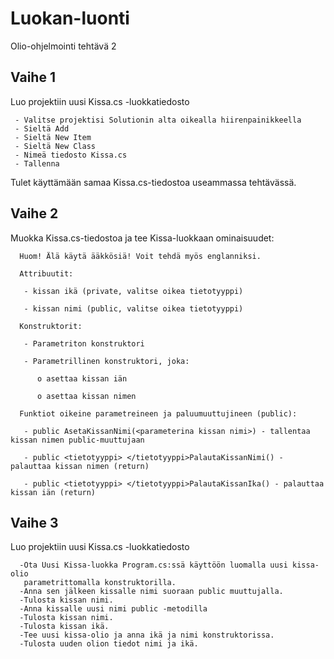 # Luokan-luonti
Olio-ohjelmointi tehtävä 2

<h2>Vaihe 1 </h2>
 Luo projektiin uusi Kissa.cs -luokkatiedosto 

     - Valitse projektisi Solutionin alta oikealla hiirenpainikkeella 
     - Sieltä Add 
     - Sieltä New Item 
     - Sieltä New Class  
     - Nimeä tiedosto Kissa.cs 
     - Tallenna 

Tulet käyttämään samaa Kissa.cs-tiedostoa useammassa tehtävässä. 

<h2>Vaihe 2 </h2>

 

 Muokka Kissa.cs-tiedostoa ja tee Kissa-luokkaan ominaisuudet: 

      Huom! Älä käytä ääkkösiä! Voit tehdä myös englanniksi. 

      Attribuutit: 

       - kissan ikä (private, valitse oikea tietotyyppi) 

       - kissan nimi (public, valitse oikea tietotyyppi) 

      Konstruktorit: 

       - Parametriton konstruktori 

       - Parametrillinen konstruktori, joka: 

          o asettaa kissan iän 

          o asettaa kissan nimen 

      Funktiot oikeine parametreineen ja paluumuuttujineen (public): 

       - public AsetaKissanNimi(<parameterina kissan nimi>) - tallentaa kissan nimen public-muuttujaan 

       - public <tietotyyppi> </tietotyyppi>PalautaKissanNimi() - palauttaa kissan nimen (return) 

       - public <tietotyyppi> </tietotyyppi>PalautaKissanIka() - palauttaa kissan iän (return) 

 

<h2>Vaihe 3 </h2>
 

 

 Luo projektiin uusi Kissa.cs -luokkatiedosto 

      -Ota Uusi Kissa-luokka Program.cs:ssä käyttöön luomalla uusi kissa-olio
       parametrittomalla konstruktorilla.
      -Anna sen jälkeen kissalle nimi suoraan public muuttujalla.
      -Tulosta kissan nimi.
      -Anna kissalle uusi nimi public -metodilla
      -Tulosta kissan nimi.
      -Tulosta kissan ikä.
      -Tee uusi kissa-olio ja anna ikä ja nimi konstruktorissa.
      -Tulosta uuden olion tiedot nimi ja ikä.

 

